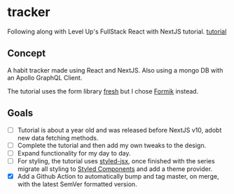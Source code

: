 # tracker
Following along with Level Up's FullStack React with NextJS tutorial.
[tutorial](https://www.leveluptutorials.com/tutorials/fullstack-react-with-nextjs/series-introduction)

## Concept
A habit tracker made using React and NextJS. 
Also using a mongo DB with an Apollo GraphQL Client. 
 
The tutorial uses the form library [fresh](https://github.com/leveluptuts/fresh) but I chose [Formik](https://github.com/formium/formik) instead.
 
## Goals
- [ ] Tutorial is about a year old and was released before NextJS v10, adobt new data fetching methods. 
- [ ] Complete the tutorial and then add my own tweaks to the design. 
- [ ] Expand functionality for my day to day.
- [ ] For styling, the tutorial uses [styled-jsx](https://github.com/vercel/styled-jsx), once finished with the series migrate all styling to [Styled Components](https://github.com/styled-components/styled-components) and add a theme provider.
- [x] Add a Github Action to automatically bump and tag master, on merge, with the latest SemVer formatted version. 
